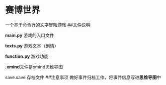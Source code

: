 # 赛博世界
一个基于命令行的文字冒险游戏
##文件说明

**main.py** 游戏的入口文件

**texts.py** 游戏文本（剧情）

**function.py** 游戏功能

**.xmind**文件是xmind思维导图

save.save 存档文件
##注意事项
做好事件归档工作，将事件信息写进**思维导图**中
